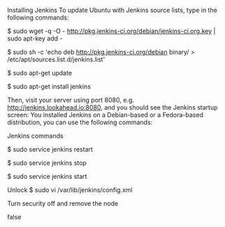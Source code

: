 Installing Jenkins
To update Ubuntu with Jenkins source lists, type in the following commands:

$ sudo wget -q -O - http://pkg.jenkins-ci.org/debian/jenkins-ci.org.key | sudo apt-key add -

$ sudo sh -c 'echo deb http://pkg.jenkins-ci.org/debian binary/ > /etc/apt/sources.list.d/jenkins.list'

$ sudo apt-get update

$ sudo apt-get install jenkins

Then, visit your server using port 8080, e.g. http://jenkins.lookahead.io:8080, and you should see the Jenkins startup screen:
You installed Jenkins on a Debian-based or a Fedora-based distribution, you can use the following commands:

Jenkins commands

$ sudo service jenkins restart

$ sudo service jenkins stop

$ sudo service jenkins start

Unlock
$ sudo vi /var/lib/jenkins/config.xml

Turn security off and remove the <authorizationStrategy> node

<useSecurity>false</useSecurity>
